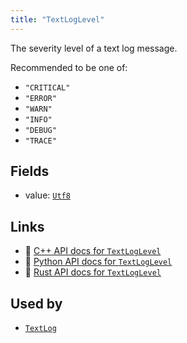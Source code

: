 ```yaml
---
title: "TextLogLevel"
---
```


The severity level of a text log message.

Recommended to be one of:
* `"CRITICAL"`
* `"ERROR"`
* `"WARN"`
* `"INFO"`
* `"DEBUG"`
* `"TRACE"`

## Fields

* value: [`Utf8`](../datatypes/utf8.md)

## Links
 * 🌊 [C++ API docs for `TextLogLevel`](https://ref.rerun.io/docs/cpp/stable/structrerun_1_1components_1_1TextLogLevel.html)
 * 🐍 [Python API docs for `TextLogLevel`](https://ref.rerun.io/docs/python/stable/common/components#rerun.components.TextLogLevel)
 * 🦀 [Rust API docs for `TextLogLevel`](https://docs.rs/rerun/latest/rerun/components/struct.TextLogLevel.html)


## Used by

* [`TextLog`](../archetypes/text_log.md)
